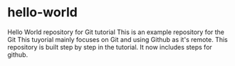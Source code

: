 # hello-world
Hello World repository for Git tutorial
This is an example repository for the Git
This tuyorial mainly focuses on Git and using Github as it's remote.
This repository is built step by step in the tutorial.
It now includes steps for github.
